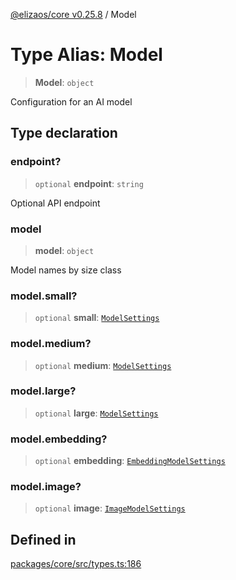 [@elizaos/core v0.25.8](../index.md) / Model

# Type Alias: Model

> **Model**: `object`

Configuration for an AI model

## Type declaration

### endpoint?

> `optional` **endpoint**: `string`

Optional API endpoint

### model

> **model**: `object`

Model names by size class

### model.small?

> `optional` **small**: [`ModelSettings`](ModelSettings.md)

### model.medium?

> `optional` **medium**: [`ModelSettings`](ModelSettings.md)

### model.large?

> `optional` **large**: [`ModelSettings`](ModelSettings.md)

### model.embedding?

> `optional` **embedding**: [`EmbeddingModelSettings`](EmbeddingModelSettings.md)

### model.image?

> `optional` **image**: [`ImageModelSettings`](ImageModelSettings.md)

## Defined in

[packages/core/src/types.ts:186](https://github.com/elizaOS/eliza/blob/main/packages/core/src/types.ts#L186)
